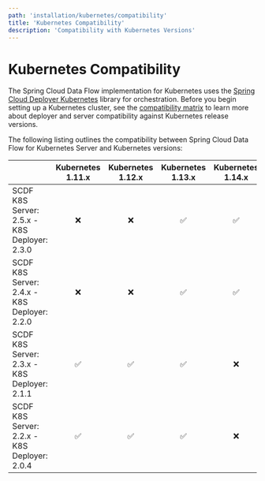 ```yaml
---
path: 'installation/kubernetes/compatibility'
title: 'Kubernetes Compatibility'
description: 'Compatibility with Kubernetes Versions'
---
```


# Kubernetes Compatibility

The Spring Cloud Data Flow implementation for Kubernetes uses the
[Spring Cloud Deployer
Kubernetes](https://github.com/spring-cloud/spring-cloud-deployer-kubernetes)
library for orchestration. Before you begin setting up a Kubernetes
cluster, see the [compatibility
matrix](https://github.com/spring-cloud/spring-cloud-deployer-kubernetes#kubernetes-compatibility)
to learn more about deployer and server compatibility against Kubernetes
release versions.

The following listing outlines the compatibility between Spring Cloud
Data Flow for Kubernetes Server and Kubernetes versions:

|                                              | Kubernetes 1.11.x | Kubernetes 1.12.x | Kubernetes 1.13.x | Kubernetes 1.14.x | Kubernetes 1.16.x | Kubernetes 1.17.x |
| -------------------------------------------- | :---------------: | :---------------: | :---------------: | :---------------: | :---------------: | :---------------: |
| SCDF K8S Server: 2.5.x - K8S Deployer: 2.3.0 |        ❌         |        ❌         |        ✅         |        ✅         |        ✅         |        ✅         |
| SCDF K8S Server: 2.4.x - K8S Deployer: 2.2.0 |        ❌         |        ❌         |        ✅         |        ✅         |        ❌         |        ❌         |
| SCDF K8S Server: 2.3.x - K8S Deployer: 2.1.1 |        ✅         |        ✅         |        ✅         |        ❌         |        ❌         |        ❌         |
| SCDF K8S Server: 2.2.x - K8S Deployer: 2.0.4 |        ✅         |        ✅         |        ✅         |        ❌         |        ❌         |        ❌         |
